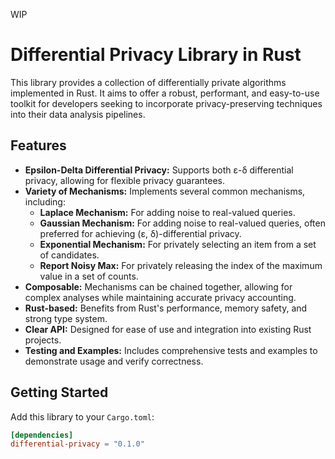 WIP

# Differential Privacy Library in Rust

This library provides a collection of differentially private algorithms implemented in Rust.  It aims to offer a robust, performant, and easy-to-use toolkit for developers seeking to incorporate privacy-preserving techniques into their data analysis pipelines.

## Features

* **Epsilon-Delta Differential Privacy:**  Supports both ε-δ differential privacy, allowing for flexible privacy guarantees.
* **Variety of Mechanisms:** Implements several common mechanisms, including:
    * **Laplace Mechanism:**  For adding noise to real-valued queries.
    * **Gaussian Mechanism:** For adding noise to real-valued queries, often preferred for achieving (ε, δ)-differential privacy.
    * **Exponential Mechanism:** For privately selecting an item from a set of candidates.
    * **Report Noisy Max:** For privately releasing the index of the maximum value in a set of counts.
* **Composable:** Mechanisms can be chained together, allowing for complex analyses while maintaining accurate privacy accounting.
* **Rust-based:**  Benefits from Rust's performance, memory safety, and strong type system.
* **Clear API:** Designed for ease of use and integration into existing Rust projects.
* **Testing and Examples:** Includes comprehensive tests and examples to demonstrate usage and verify correctness.

## Getting Started

Add this library to your `Cargo.toml`:

```toml
[dependencies]
differential-privacy = "0.1.0"
